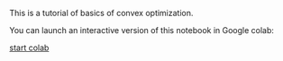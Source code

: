 This is a tutorial of basics of convex optimization. 

You can launch an interactive version of this notebook in Google colab:

[start colab](https://colab.research.google.com/github/benlansdell/convex-tutorial/blob/master/convex-tutorial.ipynb)
